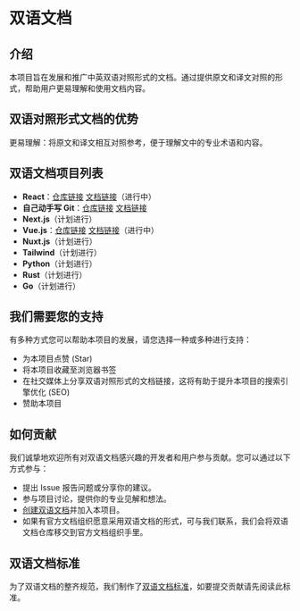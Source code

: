 # 双语文档

## 介绍

本项目旨在发展和推广中英双语对照形式的文档。通过提供原文和译文对照的形式，帮助用户更易理解和使用文档内容。

## 双语对照形式文档的优势

更易理解：将原文和译文相互对照参考，便于理解文中的专业术语和内容。

## 双语文档项目列表

- **React**：[仓库链接](https://github.com/hanyujie2002/react) [文档链接](https://bilingual-react.vercel.app)（进行中）
- **自己动手写 Git**：[仓库链接](https://github.com/hanyujie2002/wyag-zh) [文档链接](https://wyag-zh.hanyujie.xyz/bilingual/)
- **Next.js**（计划进行）
- **Vue.js**：[仓库链接](https://github.com/hanyujie2002/Vue) [文档链接](https://bilingual-vue.vercel.app/)（进行中）
- **Nuxt.js**（计划进行）
- **Tailwind**（计划进行）
- **Python**（计划进行）
- **Rust**（计划进行）
- **Go**（计划进行）

## 我们需要您的支持

有多种方式您可以帮助本项目的发展，请您选择一种或多种进行支持：

- 为本项目点赞 (Star)
- 将本项目收藏至浏览器书签  
- 在社交媒体上分享双语对照形式的文档链接，这将有助于提升本项目的搜索引擎优化 (SEO)
- 赞助本项目

## 如何贡献

我们诚挚地欢迎所有对双语文档感兴趣的开发者和用户参与贡献。您可以通过以下方式参与：

- 提出 Issue 报告问题或分享你的建议。
- 参与项目讨论，提供你的专业见解和想法。
- [创建双语文档](https://github.com/bilingual-docs/bilingual-docs/blob/main/createing-bilingual-document.md)并加入本项目。
- 如果有官方文档组织愿意采用双语文档的形式，可与我们联系，我们会将双语文档仓库移交到官方文档组织手里。

## 双语文档标准

为了双语文档的整齐规范，我们制作了[双语文档标准](https://github.com/bilingual-docs/bilingual-docs/blob/main/bilingual-standard.md)，如要提交贡献请先阅读此标准。
